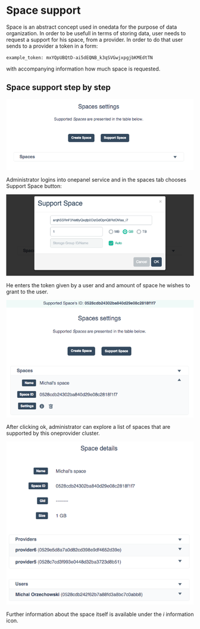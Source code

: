 # Space support

Space is an abstract concept used in onedata for the purpose of data organization. In order to be usefull in terms of storing data, user needs to request a support for his space, from a provider. In order to do that user sends to a provider a token in a form:
~~~
example_token: mxYQpUBQtD-ai5dEQNB_k3qSVGwjxpgjbKMEdtTN
~~~
with accompanying information how much space is requested.

## Space support step by step

<p align="center"><img src="img/admin/space_support_step1.png"></p>

Administrator logins into onepanel service and in the spaces tab chooses Support Space button:


<p align="center"><img src="img/admin/space_support_step2.png"></p>

He enters the token given by a user and and amount of space he wishes to grant to the user.

<p align="center"><img src="img/admin/space_support_step3.png"></p>

After clicking ok, administrator can explore a list of spaces that are supported by this oneprovider cluster.

<p align="center"><img src="img/admin/space_support_step4.png"></p>

Further information about the space itself is available under the *i* information icon.

